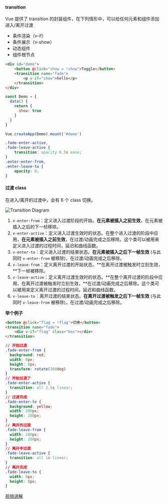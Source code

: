 #### transition

Vue 提供了 transition 的封装组件，在下列情形中，可以给任何元素和组件添加进入/离开过渡

- 条件渲染（v-if）
- 条件展示（v-show）
- 动态组件
- 组件根节点

```html
<div id="demo">
    <button @click="show = !show">Toggle</button>
    <transition name="fade">
        <p v-if="show">hello</p>
    </transition>
</div>
```

```js
const Demo = {
  data() {
    return {
      show: true
    }
  }
}

Vue.createApp(Demo).mount('#demo')
```

```css
.fade-enter-active,
.fade-leave-active {
    transition: opacity 0.5s ease;
}
.enter-enter-from,
.enter-leave-to {
    opacity: 0;
}
```

#### 过渡 class

在进入/离开的过渡中，会有 6 个 class 切换。

![Transition Diagram](https://v3.cn.vuejs.org/images/transitions.svg)

1. `v-enter-from`：定义进入过渡阶段的开始。**在元素被插入之前生效**，在元素被插入之后的下一桢移除。
2. `v-enter-active`：定义进入过渡生效时的状态。在整个进入过渡的阶段中应用，**在元素被插入之前生效**，在过渡/动画完成之后移除。这个类可以被用来定义进入过渡的过程时间，延迟和曲线函数。
3. `v-enter-to`：定义进入过渡的结束状态。**在元素被插入之后下一帧生效** (与此同时 `v-enter-from` 被移除)，在过渡/动画完成之后移除。
4. `v-leave-from`：定义离开过渡的开始状态。**在离开过渡被触发时立刻生效，**下一帧被移除。
5. `v-leave-active`：定义离开过渡生效时的状态。**在整个离开过渡的阶段中应用，在离开过渡被触发时立刻生效，**在过渡/动画完成之后移除。这个类可以被用来定义离开过渡的过程时间，延迟和曲线函数。
6. `v-leave-to`：离开过渡的结束状态。**在离开过渡被触发之后下一帧生效** (与此同时 `v-leave-from` 被移除)，在过渡/动画完成之后移除。

**举个例子**

```html
<button @click="flag = !flag">切换</button>
<transition name="fade">
	<div v-if="flag" class="box"></div>
</transition>
```

```css
// 开始过渡
.fade-enter-from {
  background: red;
  width: 0px;
  height: 0px;
  transform: rotate(360deg)
}
// 开始过渡了
.fade-enter-active {
  transition: all 2.5s linear;
}
// 过渡完成
.fade-enter-to {
  background: yellow;
  width: 200px;
  height: 200px;
}
// 离开的过渡
.fade-leave-from {
  width: 200px;
  height: 200px;
}
// 离开中过渡
.fade-leave-active {
  transition: all 1s linear;
}
// 离开完成
.fade-leave-to {
  width: 0px;
  height: 0px;
}
```

[视频讲解]('https://www.bilibili.com/video/BV1dS4y1y7vd?p=27&vd_source=adb94793e49ec1aeb52cebf0b45cf552')